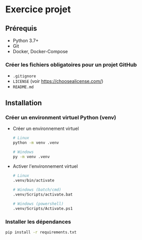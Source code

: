# Exercice projet

## Prérequis

* Python 3.7+
* Git
* Docker, Docker-Compose

### Créer les fichiers obligatoires pour un projet GitHub

* `.gitignore`
* `LICENSE` (voir https://choosealicense.com/)
* `README.md`

## Installation

### Créer un environment virtuel Python (venv)

- Créer un environnement virtuel
    ```bash
    # Linux
    python -m venv .venv

    # Windows
    py -m venv .venv
    ```
- Activer l'environnement virtuel
    ```bash
    # Linux
    .venv/bin/activate

    # Windows (batch/cmd)
    .venv/Scripts/activate.bat

    # Windows (powershell)
    .venv/Scripts/Activate.ps1
    ```

### Installer les dépendances

```bash
pip install -r requirements.txt
```
